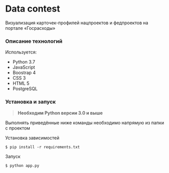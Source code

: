 # Data contest
Визуализация карточек-профилей нацпроектов и федпроектов на портале «Госрасходы»

### Описание технологий 
Используется: 
- Python 3.7
- JavaScript
- Boostrap 4
- CSS 3
- HTML 5
- PostgreSQL 

### Установка и запуск
 

>  **Необходим Python версии 3.0 и выше**

Выполнять приведённые ниже команды необходимо напрямую из папки с проектом

Установка зависимостей
   ```console  
$ pip install -r requirements.txt   
```
Запуск 
```console  
$ python app.py   
```
